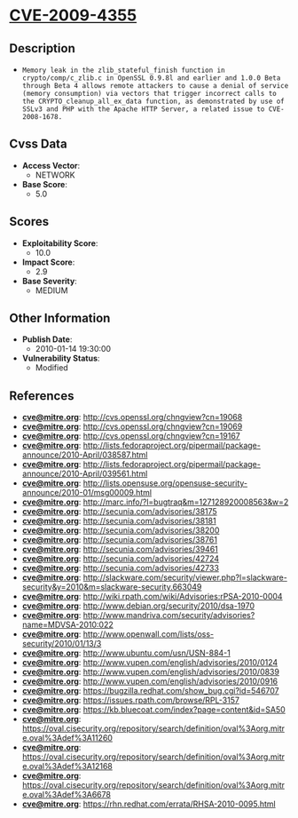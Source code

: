 
# [CVE-2009-4355](http://cvs.openssl.org/chngview?cn=19068)

## Description

- `Memory leak in the zlib_stateful_finish function in crypto/comp/c_zlib.c in OpenSSL 0.9.8l and earlier and 1.0.0 Beta through Beta 4 allows remote attackers to cause a denial of service (memory consumption) via vectors that trigger incorrect calls to the CRYPTO_cleanup_all_ex_data function, as demonstrated by use of SSLv3 and PHP with the Apache HTTP Server, a related issue to CVE-2008-1678.`

## Cvss Data

- **Access Vector**:
  - NETWORK
- **Base Score**:
  - 5.0

## Scores

- **Exploitability Score**:
  - 10.0
- **Impact Score**:
  - 2.9
- **Base Severity**:
  - MEDIUM

## Other Information

- **Publish Date**:
  - 2010-01-14 19:30:00
- **Vulnerability Status**:
  - Modified

## References

- **cve@mitre.org**: http://cvs.openssl.org/chngview?cn=19068
- **cve@mitre.org**: http://cvs.openssl.org/chngview?cn=19069
- **cve@mitre.org**: http://cvs.openssl.org/chngview?cn=19167
- **cve@mitre.org**: http://lists.fedoraproject.org/pipermail/package-announce/2010-April/038587.html
- **cve@mitre.org**: http://lists.fedoraproject.org/pipermail/package-announce/2010-April/039561.html
- **cve@mitre.org**: http://lists.opensuse.org/opensuse-security-announce/2010-01/msg00009.html
- **cve@mitre.org**: http://marc.info/?l=bugtraq&m=127128920008563&w=2
- **cve@mitre.org**: http://secunia.com/advisories/38175
- **cve@mitre.org**: http://secunia.com/advisories/38181
- **cve@mitre.org**: http://secunia.com/advisories/38200
- **cve@mitre.org**: http://secunia.com/advisories/38761
- **cve@mitre.org**: http://secunia.com/advisories/39461
- **cve@mitre.org**: http://secunia.com/advisories/42724
- **cve@mitre.org**: http://secunia.com/advisories/42733
- **cve@mitre.org**: http://slackware.com/security/viewer.php?l=slackware-security&y=2010&m=slackware-security.663049
- **cve@mitre.org**: http://wiki.rpath.com/wiki/Advisories:rPSA-2010-0004
- **cve@mitre.org**: http://www.debian.org/security/2010/dsa-1970
- **cve@mitre.org**: http://www.mandriva.com/security/advisories?name=MDVSA-2010:022
- **cve@mitre.org**: http://www.openwall.com/lists/oss-security/2010/01/13/3
- **cve@mitre.org**: http://www.ubuntu.com/usn/USN-884-1
- **cve@mitre.org**: http://www.vupen.com/english/advisories/2010/0124
- **cve@mitre.org**: http://www.vupen.com/english/advisories/2010/0839
- **cve@mitre.org**: http://www.vupen.com/english/advisories/2010/0916
- **cve@mitre.org**: https://bugzilla.redhat.com/show_bug.cgi?id=546707
- **cve@mitre.org**: https://issues.rpath.com/browse/RPL-3157
- **cve@mitre.org**: https://kb.bluecoat.com/index?page=content&id=SA50
- **cve@mitre.org**: https://oval.cisecurity.org/repository/search/definition/oval%3Aorg.mitre.oval%3Adef%3A11260
- **cve@mitre.org**: https://oval.cisecurity.org/repository/search/definition/oval%3Aorg.mitre.oval%3Adef%3A12168
- **cve@mitre.org**: https://oval.cisecurity.org/repository/search/definition/oval%3Aorg.mitre.oval%3Adef%3A6678
- **cve@mitre.org**: https://rhn.redhat.com/errata/RHSA-2010-0095.html
